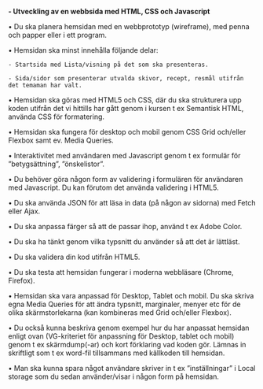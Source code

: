 **- Utveckling av en webbsida med HTML, CSS och Javascript**

• Du ska planera hemsidan med en webbprototyp (wireframe), med penna och papper eller i ett program.

• Hemsidan ska minst innehålla följande delar:

    - Startsida med Lista/visning på det som ska presenteras.
    
    - Sida/sidor som presenterar utvalda skivor, recept, resmål utifrån det temaman har valt.
    
• Hemsidan ska göras med HTML5 och CSS, där du ska strukturera upp koden utifrån det vi hittills har gått genom i kursen t ex Semantisk HTML, använda CSS för formatering.

• Hemsidan ska fungera för desktop och mobil genom CSS Grid och/eller Flexbox samt ev. Media Queries.

• Interaktivitet med användaren med Javascript genom t ex formulär för ”betygsättning”, ”önskelistor”.

• Du behöver göra någon form av validering i formulären för användaren med Javascript. Du kan förutom det använda validering i HTML5.

• Du ska använda JSON för att läsa in data (på någon av sidorna) med Fetch eller Ajax.

• Du ska anpassa färger så att de passar ihop, använd t ex Adobe Color.

• Du ska ha tänkt genom vilka typsnitt du använder så att det är lättläst.

• Du ska validera din kod utifrån HTML5.

• Du ska testa att hemsidan fungerar i moderna webbläsare (Chrome, Firefox). 

• Hemsidan ska vara anpassad för Desktop, Tablet och mobil. Du ska skriva egna Media Queries för att ändra typsnitt, marginaler, menyer etc för de olika skärmstorlekarna (kan kombineras med Grid och/eller Flexbox).

• Du också kunna beskriva genom exempel hur du har anpassat hemsidan enligt ovan (VG-kriteriet för anpassning för Desktop, tablet och mobil) genom t ex skärmdump(-ar) och kort förklaring vad koden gör. Lämnas in skriftligt som t ex word-fil tillsammans med källkoden till hemsidan.

• Man ska kunna spara något användare skriver in t ex ”inställningar” i Local storage som du sedan använder/visar i någon form på hemsidan.